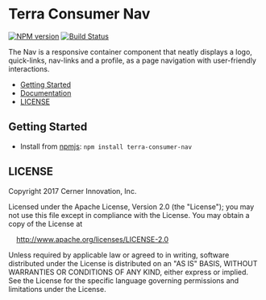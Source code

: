 # Terra Consumer Nav

[![NPM version](http://img.shields.io/npm/v/terra-consumer-nav.svg)](https://www.npmjs.org/package/terra-consumer-nav)
[![Build Status](https://travis-ci.org/cerner/terra-consumer.svg?branch=master)](https://travis-ci.org/cerner/terra-consumer)

The Nav is a responsive container component that neatly displays a logo, quick-links, nav-links and a profile, as a page navigation with user-friendly interactions.

- [Getting Started](#getting-started)
- [Documentation](https://github.com/cerner/terra-consumer/tree/master/packages/terra-consumer-nav/docs)
- [LICENSE](#license)

## Getting Started

- Install from [npmjs](https://www.npmjs.com): `npm install terra-consumer-nav`

## LICENSE

Copyright 2017 Cerner Innovation, Inc.

Licensed under the Apache License, Version 2.0 (the "License"); you may not use this file except in compliance with the License. You may obtain a copy of the License at

&nbsp;&nbsp;&nbsp;&nbsp;http://www.apache.org/licenses/LICENSE-2.0

Unless required by applicable law or agreed to in writing, software distributed under the License is distributed on an "AS IS" BASIS, WITHOUT WARRANTIES OR CONDITIONS OF ANY KIND, either express or implied. See the License for the specific language governing permissions and limitations under the License.
